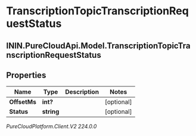 # TranscriptionTopicTranscriptionRequestStatus

## ININ.PureCloudApi.Model.TranscriptionTopicTranscriptionRequestStatus

## Properties

|Name | Type | Description | Notes|
|------------ | ------------- | ------------- | -------------|
| **OffsetMs** | **int?** |  | [optional] |
| **Status** | **string** |  | [optional] |



_PureCloudPlatform.Client.V2 224.0.0_
